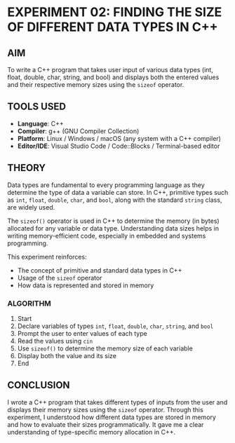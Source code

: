 # EXPERIMENT 02: FINDING THE SIZE OF DIFFERENT DATA TYPES IN C++

## AIM
To write a C++ program that takes user input of various data types (int, float, double, char, string, and bool) and displays both the entered values and their respective memory sizes using the `sizeof` operator.

## TOOLS USED
- **Language**: C++
- **Compiler**: g++ (GNU Compiler Collection)
- **Platform**: Linux / Windows / macOS (any system with a C++ compiler)
- **Editor/IDE**: Visual Studio Code / Code::Blocks / Terminal-based editor

## THEORY
Data types are fundamental to every programming language as they determine the type of data a variable can store. In C++, primitive types such as `int`, `float`, `double`, `char`, and `bool`, along with the standard `string` class, are widely used.

The `sizeof()` operator is used in C++ to determine the memory (in bytes) allocated for any variable or data type. Understanding data sizes helps in writing memory-efficient code, especially in embedded and systems programming.

This experiment reinforces:
- The concept of primitive and standard data types in C++
- Usage of the `sizeof` operator
- How data is represented and stored in memory

### ALGORITHM
1. Start  
2. Declare variables of types `int`, `float`, `double`, `char`, `string`, and `bool`  
3. Prompt the user to enter values of each type  
4. Read the values using `cin`  
5. Use `sizeof()` to determine the memory size of each variable  
6. Display both the value and its size  
7. End  

## CONCLUSION
I wrote a C++ program that takes different types of inputs from the user and displays their memory sizes using the `sizeof` operator. Through this experiment, I understood how different data types are stored in memory and how to evaluate their sizes programmatically. It gave me a clear understanding of type-specific memory allocation in C++.
